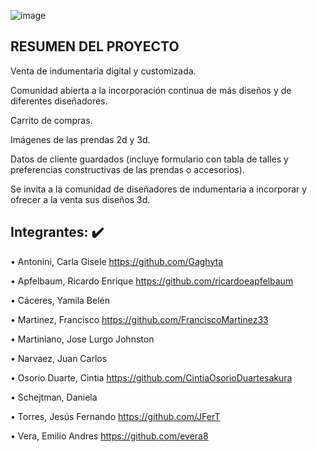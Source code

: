 
![image](https://user-images.githubusercontent.com/63260839/192121859-9cc65987-f4a9-4af1-9229-cc4421fc07b6.png)

## RESUMEN DEL PROYECTO
Venta de indumentaria digital y customizada. 

Comunidad abierta a la incorporación continua de más diseños y de diferentes diseñadores. 

Carrito de compras. 

Imágenes de las prendas 2d y 3d.

Datos de cliente guardados (incluye formulario con tabla de talles y preferencias constructivas de las prendas o accesorios).

Se invita a la comunidad de diseñadores de indumentaria a incorporar y ofrecer a la venta sus diseños 3d.

## Integrantes: :heavy_check_mark:


•	Antonini, Carla Gisele
  https://github.com/Gaghyta

•	Apfelbaum, Ricardo Enrique
   https://github.com/ricardoeapfelbaum

•	Cáceres, Yamila Belén

•	Martinez, Francisco 
  https://github.com/FranciscoMartinez33
  
•	Martiniano, Jose Lurgo Johnston

•	Narvaez, Juan Carlos 

•	Osorio Duarte, Cintia 
  https://github.com/CintiaOsorioDuartesakura

•	Schejtman, Daniela 

• Torres, Jesús Fernando 
  https://github.com/JFerT

•	Vera, Emilio Andres
  https://github.com/evera8

